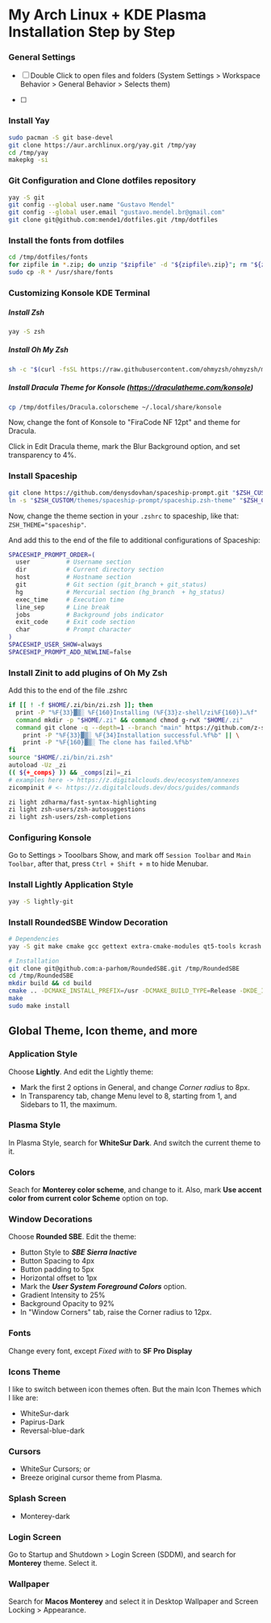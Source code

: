 # My Arch Linux + KDE Plasma Installation Step by Step





### General Settings

- [ ] Double Click to open files and folders (System Settings > Workspace Behavior > General Behavior > Selects them)

- [ ] 

  

### Install Yay

```bash
sudo pacman -S git base-devel
git clone https://aur.archlinux.org/yay.git /tmp/yay
cd /tmp/yay
makepkg -si
```



### Git Configuration and Clone dotfiles repository

```bash
yay -S git
git config --global user.name "Gustavo Mendel"
git config --global user.email "gustavo.mendel.br@gmail.com"
git clone git@github.com:mende1/dotfiles.git /tmp/dotfiles
```



### Install the fonts from dotfiles

```bash
cd /tmp/dotfiles/fonts
for zipfile in *.zip; do unzip "$zipfile" -d "${zipfile%.zip}"; rm "${zipfile}"; done
sudo cp -R * /usr/share/fonts
```



### Customizing Konsole KDE Terminal

##### Install Zsh

```bash
yay -S zsh
```

##### Install Oh My Zsh

```bash
sh -c "$(curl -fsSL https://raw.githubusercontent.com/ohmyzsh/ohmyzsh/master/tools/install.sh)"
```

##### Install Dracula Theme for Konsole (https://draculatheme.com/konsole)

 ```bash
 cp /tmp/dotfiles/Dracula.colorscheme ~/.local/share/konsole
 ```

Now, change the font of Konsole to "FiraCode NF 12pt" and theme for Dracula.

Click in Edit Dracula theme, mark the Blur Background option, and set transparency to 4%.



### Install Spaceship

```bash
git clone https://github.com/denysdovhan/spaceship-prompt.git "$ZSH_CUSTOM/themes/spaceship-prompt"
ln -s "$ZSH_CUSTOM/themes/spaceship-prompt/spaceship.zsh-theme" "$ZSH_CUSTOM/themes/spaceship.zsh-theme"
```

Now, change the theme section in your `.zshrc` to spaceship, like that: `ZSH_THEME="spaceship"`.

And add this to the end of the file to additional configurations of Spaceship:

```sh
SPACESHIP_PROMPT_ORDER=(
  user          # Username section
  dir           # Current directory section
  host          # Hostname section
  git           # Git section (git_branch + git_status)
  hg            # Mercurial section (hg_branch  + hg_status)
  exec_time     # Execution time
  line_sep      # Line break
  jobs          # Background jobs indicator
  exit_code     # Exit code section
  char          # Prompt character
)
SPACESHIP_USER_SHOW=always
SPACESHIP_PROMPT_ADD_NEWLINE=false
```



### Install Zinit to add plugins of Oh My Zsh

Add this to the end of the file .zshrc

```bash
if [[ ! -f $HOME/.zi/bin/zi.zsh ]]; then
  print -P "%F{33}▓▒░ %F{160}Installing (%F{33}z-shell/zi%F{160})…%f"
  command mkdir -p "$HOME/.zi" && command chmod g-rwX "$HOME/.zi"
  command git clone -q --depth=1 --branch "main" https://github.com/z-shell/zi "$HOME/.zi/bin" && \
    print -P "%F{33}▓▒░ %F{34}Installation successful.%f%b" || \
    print -P "%F{160}▓▒░ The clone has failed.%f%b"
fi
source "$HOME/.zi/bin/zi.zsh"
autoload -Uz _zi
(( ${+_comps} )) && _comps[zi]=_zi
# examples here -> https://z.digitalclouds.dev/ecosystem/annexes
zicompinit # <- https://z.digitalclouds.dev/docs/guides/commands

zi light zdharma/fast-syntax-highlighting
zi light zsh-users/zsh-autosuggestions
zi light zsh-users/zsh-completions
```



### Configuring Konsole

Go to Settings > Tooolbars Show, and mark off `Session Toolbar` and `Main Toolbar`, after that, press `Ctrl + Shift + m` to hide Menubar.



### Install Lightly Application Style

```bash
yay -S lightly-git
```



### Install RoundedSBE Window Decoration

```bash
# Dependencies
yay -S git make cmake gcc gettext extra-cmake-modules qt5-tools kcrash kglobalaccel kde-dev-utils kio knotifications kinit kwin kdecoration qt5-declarative qt5-x11extras

# Installation
git clone git@github.com:a-parhom/RoundedSBE.git /tmp/RoundedSBE
cd /tmp/RoundedSBE
mkdir build && cd build
cmake .. -DCMAKE_INSTALL_PREFIX=/usr -DCMAKE_BUILD_TYPE=Release -DKDE_INSTALL_LIBDIR=lib -DBUILD_TESTING=OFF -DKDE_INSTALL_USE_QT_SYS_PATHS=ON
make
sudo make install
```



## Global Theme, Icon theme, and more

### Application Style

Choose **Lightly**. And edit the Lightly theme:

- Mark the first 2 options in General, and change *Corner radius* to 8px.
- In Transparency tab, change Menu level to 8, starting from 1, and Sidebars to 11, the maximum.



### Plasma Style

In Plasma Style, search for **WhiteSur Dark**. And switch the current theme to it.



### Colors

Seach for **Monterey color scheme**, and change to it. Also, mark **Use accent color from current color Scheme** option on top.



### Window Decorations

Choose **Rounded SBE**. Edit the theme:

- Button Style to ***SBE Sierra Inactive***
- Button Spacing to 4px
- Button padding to 5px
- Horizontal offset to 1px
- Mark the ***User System Foreground Colors*** option.
- Gradient Intensity to 25%
- Background Opacity to 92%
- In "Window Corners" tab, raise the Corner radius to 12px.



### Fonts

Change every font, except *Fixed with* to **SF Pro Display**



### Icons Theme

I like to switch between icon themes often. But the main Icon Themes which I like are:

- WhiteSur-dark
- Papirus-Dark
- Reversal-blue-dark



### Cursors

- WhiteSur Cursors; or
- Breeze original cursor theme from Plasma.



### Splash Screen

- Monterey-dark



### Login Screen

Go to Startup and Shutdown > Login Screen (SDDM), and search for **Monterey** theme. Select it.



### Wallpaper

Search for **Macos Monterey** and select it in Desktop Wallpaper and Screen Locking > Appearance.
